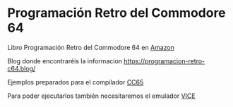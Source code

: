 # Programación Retro del Commodore 64
Libro Programación Retro del Commodore 64 en [Amazon](https://www.amazon.es/Programaci%C3%B3n-Retro-del-Commodore-ensamblador/dp/107611444X/ref=sr_1_1?__mk_es_ES=%C3%85M%C3%85%C5%BD%C3%95%C3%91&keywords=Programaci%C3%B3n+Retro+del+Commodore+64&qid=1565426934&s=books&sr=1-1)

Blog donde encontraréis la informacion https://programacion-retro-c64.blog/

Ejemplos preparados para el compilador [CC65](https://github.com/cc65/cc65)

Para poder ejecutarlos también necesitaremos el emulador [VICE](http://vice-emu.sourceforge.net/)
